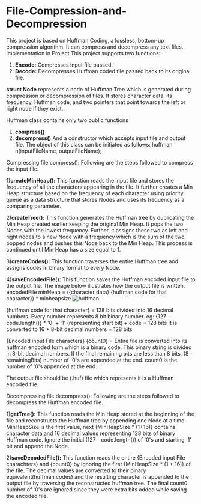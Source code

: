 # File-Compression-and-Decompression
This project is based on Huffman Coding, a lossless, bottom-up compression algorithm. It can compress and decompress any text files. Implementation in Project
This project supports two functions:
1) **Encode:** Compresses input file passed.
2) **Decode:** Decompresses Huffman coded file passed back to its original file.

**struct Node** represents a node of Huffman Tree which is generated during compression or decompression of files. It stores character data, its frequency, Huffman code, and two pointers that point towards the left or right node if they exist.

Huffman class contains only two public functions
1) **compress()**
2) **decompress()**
And a constructor which accepts input file and output file. The object of this class can be initiated as follows: huffman h(inputFileName, outputFileName);

Compressing file compress(): Following are the steps followed to compress the input file.

1)**createMinHeap():** This function reads the input file and stores the frequency of all the characters appearing in the file. It further creates a Min Heap structure based on the frequency of each character using priority queue as a data structure that stores Nodes and uses its frequency as a comparing parameter.

2)**createTree():** This function generates the Huffman tree by duplicating the Min Heap created earlier keeping the original Min Heap. It pops the two Nodes with the lowest frequency. Further, it assigns these two as left and right nodes to a new Node with a frequency which is the sum of the two popped nodes and pushes this Node back to the Min Heap. This process is continued until Min Heap has a size equal to 1.

3)**createCodes():** This function traverses the entire Huffman tree and assigns codes in binary format to every Node.

4)**saveEncodedFile():** This function saves the Huffman encoded input file to the output file. The image below illustrates how the output file is written.
encodedFile
minHeap = ({character data} {huffman code for that character}) * minheapsize
![huffman](https://github.com/Najishmd/File-Compression-and-Decompression/assets/115351287/693a6072-d614-4335-9695-883668bea778)



{huffman code for that character} = 128 bits divided into 16 decimal numbers. Every number represents 8 bit binary number.
eg: {127 - code.length()} * '0' + '1' (representing start bit) + code = 128 bits
It is converted to 16 * 8-bit decimal numbers = 128 bits

{Encoded input File characters} {count0} = Entire file is converted into its huffman encoded form which is a binary code. This binary string is divided in 8-bit decimal numbers. If the final remaining bits are less than 8 bits, (8 - remainingBits) number of '0's are appended at the end. count0 is the number of '0's appended at the end.

The output file should be (.huf) file which represents it is a Huffman encoded file.

Decompressing file decompress(): Following are the steps followed to decompress the Huffman encoded file.

1)**getTree():** This function reads the Min Heap stored at the beginning of the file and reconstructs the Huffman tree by appending one Node at a time. MinHeapSize is the first value, next {MinHeapSize * (1+16)} contains character data and 16 decimal values representing 128 bits of binary Huffman code. Ignore the initial (127 - code.length()) of '0's and starting '1' bit and append the Node.

2)**saveDecodedFile():** This function reads the entire {Encoded input File charachters} and {count0} by ignoring the first {MinHeapSize * (1 + 16)} of the file. The decimal values are converted to their binary equivalent(huffman codes) and the resulting character is appended to the output file by traversing the reconstructed huffman tree. The final count0 number of '0's are ignored since they were extra bits added while saving the encoded file.
